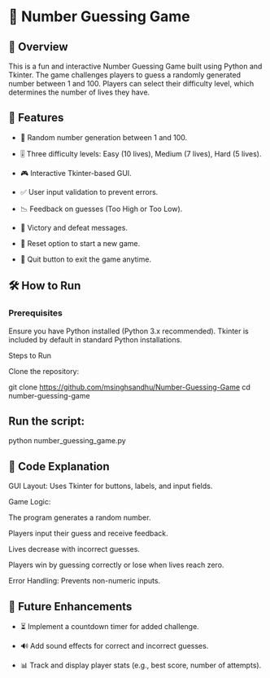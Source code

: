 # 🎯 Number Guessing Game

## 📌 Overview

This is a fun and interactive Number Guessing Game built using Python and Tkinter. The game challenges players to guess a randomly generated number between 1 and 100. Players can select their difficulty level, which determines the number of lives they have.

## 🚀 Features

- 🔢 Random number generation between 1 and 100.

- 🎚️ Three difficulty levels: Easy (10 lives), Medium (7 lives), Hard (5 lives).

- 🎮 Interactive Tkinter-based GUI.

- ✅ User input validation to prevent errors.

- 📉 Feedback on guesses (Too High or Too Low).

- 🎉 Victory and defeat messages.

- 🔄 Reset option to start a new game.

- 🚪 Quit button to exit the game anytime.

## 🛠️ How to Run

### Prerequisites

Ensure you have Python installed (Python 3.x recommended). Tkinter is included by default in standard Python installations.

Steps to Run

Clone the repository:

git clone https://github.com/msinghsandhu/Number-Guessing-Game
cd number-guessing-game

## Run the script:

python number_guessing_game.py


## 📝 Code Explanation

GUI Layout: Uses Tkinter for buttons, labels, and input fields.

Game Logic:

The program generates a random number.

Players input their guess and receive feedback.

Lives decrease with incorrect guesses.

Players win by guessing correctly or lose when lives reach zero.

Error Handling: Prevents non-numeric inputs.

## 📌 Future Enhancements

- ⏳ Implement a countdown timer for added challenge.

- 🔊 Add sound effects for correct and incorrect guesses.

- 📊 Track and display player stats (e.g., best score, number of attempts).
